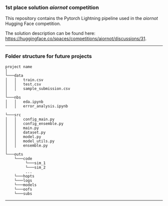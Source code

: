 ### 1st place solution *aiornot* competition

This repository contains the Pytorch Lightning pipeline used in the *aiornot* Hugging Face competition.

The solution description can be found here: https://huggingface.co/spaces/competitions/aiornot/discussions/31.

***
### Folder structure for future projects
```
project name    
│
└───data
│   │   train.csv
│   │   test.csv
│   │   sample_submission.csv
│
└───nbs
│   │   eda.ipynb
│   │   error_analysis.ipynb

└───src
│   │   config_main.py
│   │   config_ensemble.py
│   │   main.py
│   │   dataset.py
│   │   model.py
│   │   model_utils.py
│   │   ensemble.py
│   
└───outs
    └───code
         └───sim_1
         └───sim_2
         ...
    └───hopts
    └───logs
    └───models
    └───oofs
    └───subs
```
***
